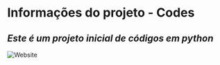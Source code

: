 # Informações do projeto - Codes
## _Este é um projeto inicial de códigos em python_
![Website](https://img.shields.io/website?down_color=green&down_message=gggggggg&style=for-the-badge&up_color=blue&up_message=Uol.com.br&url=https%3A%2F%2Fuol.com.br)
